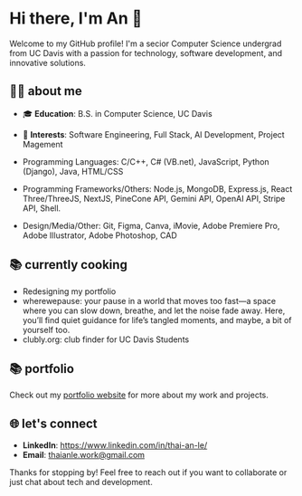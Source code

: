 # Hi there, I'm An 👋

Welcome to my GitHub profile! I'm a secior Computer Science undergrad from UC Davis with a passion for technology, software development, and innovative solutions.

## 🧑‍💻 about me

- 🎓 **Education**: B.S. in Computer Science, UC Davis
- 🚀 **Interests**: Software Engineering, Full Stack, AI Development, Project Magement

- Programming Languages: C/C++, C# (VB.net), JavaScript, Python (Django), Java, HTML/CSS
- Programming Frameworks/Others: Node.js, MongoDB, Express.js, React Three/ThreeJS, NextJS, PineCone API, Gemini API,
OpenAI API, Stripe API, Shell.
- Design/Media/Other: Git, Figma, Canva, iMovie, Adobe Premiere Pro, Adobe Illustrator, Adobe Photoshop, CAD

## 📚 currently cooking

- Redesigning my portfolio
- wherewepause: your pause in a world that moves too fast—a space where you can slow down, breathe, and let the noise fade away. Here, you’ll find quiet guidance for life’s tangled moments, and maybe, a bit of yourself too.
- clubly.org: club finder for UC Davis Students

## 📚 portfolio

Check out my [portfolio website](https://www.xntle.com/) for more about my work and projects.

## 🌐 let's connect

- **LinkedIn**: https://www.linkedin.com/in/thai-an-le/
- **Email**: thaianle.work@gmail.com

Thanks for stopping by! Feel free to reach out if you want to collaborate or just chat about tech and development.

<!--
**xntle/xntle** is a ✨ _special_ ✨ repository because its `README.md` (this file) appears on your GitHub profile.

Here are some ideas to get you started:

- 🔭 I’m currently working on ...
- 🌱 I’m currently learning ...
- 👯 I’m looking to collaborate on ...
- 🤔 I’m looking for help with ...
- 💬 Ask me about ...
- 📫 How to reach me: ...
- 😄 Pronouns: ...
- ⚡ Fun fact: ...
-->
